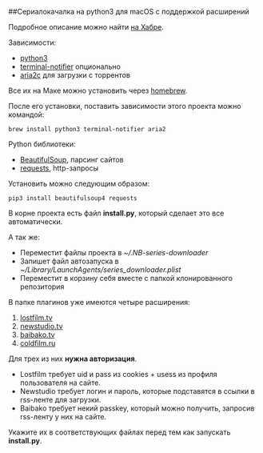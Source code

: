 ##Сериалокачалка на python3 для macOS с поддержкой расширений

Подробное описание можно найти [на Хабре](https://habrahabr.ru/post/304770/).

Зависимости:

* [python3](https://www.python.org/download/releases/3.0/)
* [terminal-notifier](https://github.com/julienXX/terminal-notifier) опционально
* [aria2c](https://aria2.github.io) для загрузки с торрентов

Все их на Маке можно установить через [homebrew](http://brew.sh).

После его установки, поставить зависимости этого проекта можно командой:

```brew install python3 terminal-notifier aria2```

Python библиотеки:
* [BeautifulSoup](https://www.crummy.com/software/BeautifulSoup/), парсинг сайтов
* [requests](http://docs.python-requests.org/en/master/), http-запросы

Установить можно следующим образом:

```pip3 install beautifulsoup4 requests```

В корне проекта есть файл **install.py**, который сделает это все автоматически.

А так же:

* Переместит файлы проекта в *~/.NB-series-downloader*
* Запишет файл автозапуска в *~/Library/LaunchAgents/series_downloader.plist*
* Переместит в корзину себя вместе с папкой клонированного репозитория

В папке плагинов уже имеются четыре расширения:

1. [lostfilm.tv](http://lostfilm.tv)
2. [newstudio.tv](http://newstudio.tv)
3. [baibako.tv](http://baibako.tv)
4. [coldfilm.ru](http://coldfilm.ru)

Для трех из них **нужна авторизация**.

* Lostfilm требует uid и pass из cookies + usess из профиля пользователя на сайте.
* Newstudio требует логин и пароль, которые подставятся в ссылки в rss-ленте для загрузки.
* Baibako требует некий passkey, который можно получить, запросив rss-ленту у них на сайте.

Укажите их в соответствующих файлах перед тем как запускать **install.py**.
